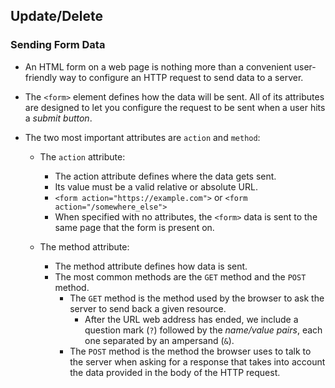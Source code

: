 ## Update/Delete

### Sending Form Data

- An HTML form on a web page is nothing more than a convenient user-friendly way to configure an HTTP request to send data to a server.

- The `<form>` element defines how the data will be sent. All of its attributes are designed to let you configure the request to be sent when a user hits a *submit button*. 
  
- The two most important attributes are `action` and `method`:
  - The `action` attribute:
    - The action attribute defines where the data gets sent.
    - Its value must be a valid relative or absolute URL.
    - `<form action="https://example.com">` or `<form action="/somewhere_else">`
    - When specified with no attributes, the `<form>` data is sent to the same page that the form is present on.

  - The method attribute:
    - The method attribute defines how data is sent.
    - The most common methods are the `GET` method and the `POST` method.
      - The `GET` method is the method used by the browser to ask the server to send back a given resource.
        - After the URL web address has ended, we include a question mark (`?`) followed by the *name/value pairs*, each one separated by an ampersand (`&`).
      - The `POST` method is the method the browser uses to talk to the server when asking for a response that takes into account the data provided in the body of the HTTP request.
